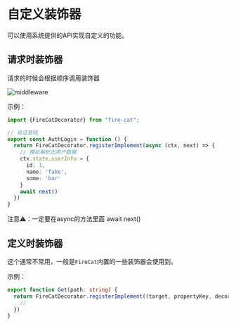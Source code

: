 # 自定义装饰器

可以使用系统提供的API实现自定义的功能。

## 请求时装饰器
请求的时候会根据顺序调用装饰器

![middleware](/images/Snipaste_2024-06-24_14-45-34.jpg)

示例：
```ts
import {FireCatDecorator} from "fire-cat";

// 验证登陆
export const AuthLogin = function () {
  return FireCatDecorator.registerImplement(async (ctx, next) => {
    // 模拟解析出用户数据
    ctx.state.userInfo = {
      id: 1,
      name: 'fake',
      some: 'bar'
    }
    await next()
  })
}
```

注意⚠️：一定要在async的方法里面 await next()

## 定义时装饰器

这个通常不常用，一般是`FireCat`内置的一些装饰器会使用到。

示例：

```ts
export function Get(path: string) {
  return FireCatDecorator.registerImplement((target, propertyKey, decorator)=> {
    // 
  })
}
```


